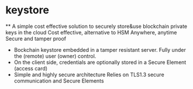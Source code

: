 # keystore

** A simple cost effective solution to securely store&use blockchain private keys in the cloud
Cost effective, alternative to HSM
Anywhere, anytime
Secure and tamper proof
- Bockchain keystore embedded in a tamper resistant server.
Fully under the (remote) user (owner) control.
- On the client side, credentials are optionally stored in a Secure Element (access card)
- Simple and highly secure architecture
Relies on TLS1.3 secure communication and Secure Elements

